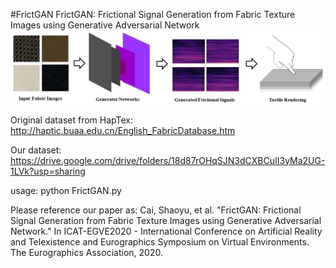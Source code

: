 #FrictGAN
FrictGAN: Frictional Signal Generation from Fabric Texture Images using Generative Adversarial Network
![image](https://github.com/shaoyuca/FrictGAN/blob/main/tesaer.jpg)

Original dataset from HapTex: http://haptic.buaa.edu.cn/English_FabricDatabase.htm


Our dataset: https://drive.google.com/drive/folders/18d87rOHqSJN3dCXBCuII3yMa2UG-1LVk?usp=sharing


usage: python FrictGAN.py

Please reference our paper as: Cai, Shaoyu, et al. "FrictGAN: Frictional Signal Generation from Fabric Texture Images using Generative Adversarial Network." In ICAT-EGVE2020 - International Conference on Artificial Reality and Telexistence and Eurographics Symposium on Virtual Environments. The Eurographics Association, 2020.
